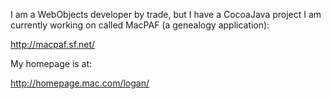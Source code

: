 

I am a WebObjects developer by trade, but I have a CocoaJava project I am currently working on called MacPAF (a genealogy application):

http://macpaf.sf.net/

My homepage is at:

http://homepage.mac.com/logan/
